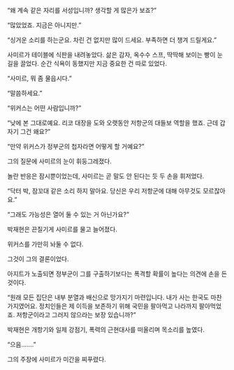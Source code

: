“왜 계속 같은 자리를 서성입니까? 생각할 게 많은가 보죠?”

“많았었죠. 지금은 아니지만.”

“싱거운 소리를 하는군요. 차린 건 없지만 많이 드세요. 부족하면 더 챙겨 드릴게요.”

사미르가 테이블에 식판을 내려놓았다. 삶은 감자, 옥수수 스프, 딱딱해 보이는 빵이 눈길을 끌었다. 순간 식욕이 동했지만 지금 중요한 건 따로 있었다.

“사미르, 뭐 좀 물읍시다.”

“말씀하세요.”

“위커스는 어떤 사람입니까?”

“낮에 본 그대로예요. 리코 대장을 도와 오랫동안 저항군의 대들보 역할을 했죠. 근데 갑자기 그건 왜요?”

“만약 위커스가 정부군의 첩자라면 어떻게 할 거예요?”

그의 질문에 사미르의 눈이 휘둥그레졌다.

놀란 반응은 잠시뿐이었는데, 사미르는 곧 말도 안 된다는 듯 두 손을 휘저었다.

“닥터 박, 잠꼬대 같은 소리 하지 말아요. 당신은 우리 저항군에 대해 아무것도 모르잖아요.”

“그래도 가능성은 열어 둘 수 있는 거 아닌가요?”

박재현은 끈질기게 사미르를 물고 늘어졌다.

위커스를 가만히 놔둘 수 없다.

그것이 그의 결론이었다.

아지트가 노출되면 정부군이 그를 구출하기보다는 폭격할 확률이 높다는 의견에 손을 든 것이다.

“원래 모든 집단은 내부 분열과 배신으로 망가지기 마련입니다. 내가 사는 한국도 마찬가지였어요. 정치인들은 제 이득을 보존하기 위해 국민을 팔아먹고 나라까지 팔아먹었죠. 저항군이라고 그러지 않으라는 보장 있습니까?”

박재현은 개항기와 일제 강점기, 폭력의 근현대사를 떠올리며 목소리를 높였다.

“으음…….”

그의 주장에 사미르가 미간을 찌푸렸다.